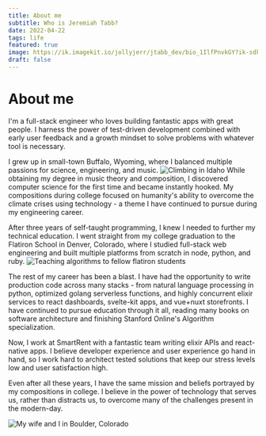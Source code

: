 ```yaml
---
title: About me
subtitle: Who is Jeremiah Tabb?
date: 2022-04-22
tags: life
featured: true
image: https://ik.imagekit.io/jollyjerr/jtabb_dev/bio_1IlfPnvkGY?ik-sdk-version=javascript-1.4.3&updatedAt=1654130170565&tr=w-1080%2Ch-566%2Cfo-auto
draft: false
---
```


# About me

I'm a full-stack engineer who loves building fantastic apps with great people. I harness the power of test-driven development combined with early user feedback and a growth mindset to solve problems with whatever tool is necessary.

I grew up in small-town Buffalo, Wyoming, where I balanced multiple passions for science, engineering, and music. ![Climbing in Idaho](https://ik.imagekit.io/jollyjerr/jtabb_dev/climbing_R2mdWU1pJ.jpg?ik-sdk-version=javascript-1.4.3&updatedAt=1652395182898&tr=w-1080%2Ch-566%2Cfo-auto) While obtaining my degree in music theory and composition, I discovered computer science for the first time and became instantly hooked. My compositions during college focused on humanity's ability to overcome the climate crises using technology - a theme I have continued to pursue during my engineering career.

After three years of self-taught programming, I knew I needed to further my technical education. I went straight from my college graduation to the Flatiron School in Denver, Colorado, where I studied full-stack web engineering and built multiple platforms from scratch in node, python, and ruby. ![Teaching algorithms to fellow flatiron students](https://ik.imagekit.io/jollyjerr/jtabb_dev/IMG_20190918_124925_glQsGWOu2.jpg?ik-sdk-version=javascript-1.4.3&updatedAt=1652395478610&tr=w-1080%2Ch-566%2Cfo-auto)

The rest of my career has been a blast. I have had the opportunity to write production code across many stacks - from natural language processing in python, optimized golang serverless functions, and highly concurrent elixir services to react dashboards, svelte-kit apps, and vue+nuxt storefronts. I have continued to pursue education through it all, reading many books on software architecture and finishing Stanford Online's Algorithm specialization.

Now, I work at SmartRent with a fantastic team writing elixir APIs and react-native apps. I believe developer experience and user experience go hand in hand, so I work hard to architect tested solutions that keep our stress levels low and user satisfaction high.

Even after all these years, I have the same mission and beliefs portrayed by my compositions in college. I believe in the power of technology that serves us, rather than distracts us, to overcome many of the challenges present in the modern-day.

![My wife and I in Boulder, Colorado](https://ik.imagekit.io/jollyjerr/jtabb_dev/1A74B085-C7A9-49F1-A10D-3213E01A5B5C_14YpFNQ3a.jpg?ik-sdk-version=javascript-1.4.3&updatedAt=1652395643745)
